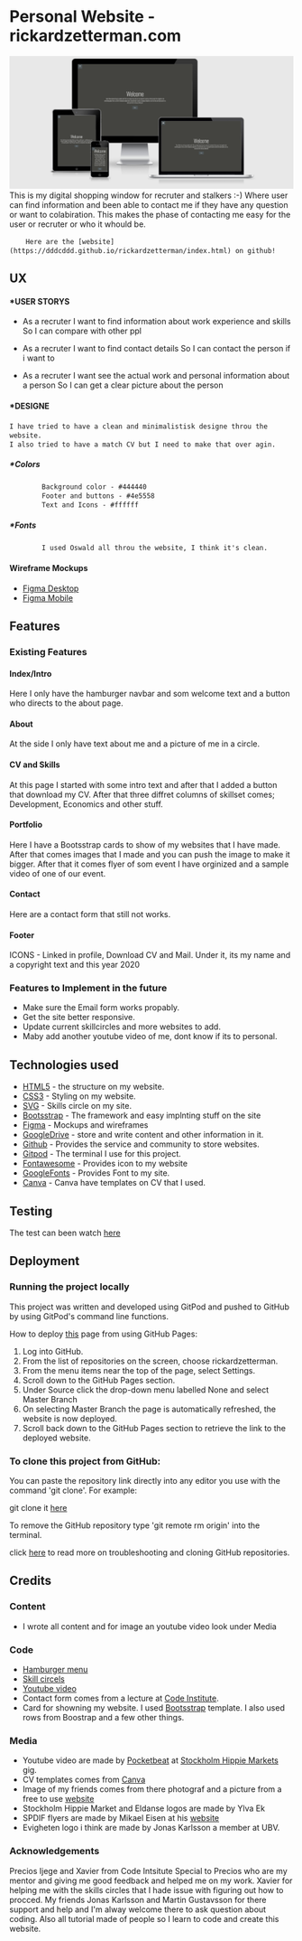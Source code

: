 # **Personal Website - rickardzetterman.com**

<img src="asset/image/responsive.png" alt="ops!">
        This is my digital shopping window for recruter and stalkers :-)
        Where user can find information and been able to contact me if they have any question or want to colabiration.
        This makes the phase of contacting me easy for the user or recruter or who it whould be. 
        
        Here are the [website](https://dddcddd.github.io/rickardzetterman/index.html) on github!

## **UX**

#### *USER STORYS

*   As a recruter 
    I want to find information about work experience and skills 
    So I can compare with other ppl 

*   As a recruter 
    I want to find contact details 
    So I can contact the person if i want to

*   As a recruter 
    I want see the actual work and personal information about a person
    So I can get a clear picture about the person

#### *DESIGNE 
    I have tried to have a clean and minimalistisk designe throu the website. 
    I also tried to have a match CV but I need to make that over agin.
##### *Colors 
            Background color - #444440
            Footer and buttons - #4e5558
            Text and Icons - #ffffff
##### *Fonts   
            I used Oswald all throu the website, I think it's clean.
#### **Wireframe Mockups**
* [Figma Desktop](https://www.figma.com/file/KxUG7SCFcFrPGcvxDUw5ch/rickardzetterman.com?node-id=0%3A1)
* [Figma Mobile](https://www.figma.com/file/x0T8XoiwXqSrOWT2EDLsx9/Untitled)

## **Features**

### **Existing Features**

#### Index/Intro 
Here I only have the hamburger navbar and som welcome text and a button who directs to the about page.

#### About 
At the side I only have text about me and a picture of me in a circle. 

#### CV and Skills 
At this page I started with some intro text and after that I added a button that download my CV.
After that three diffret columns of skillset comes; Development, Economics and other stuff.

#### Portfolio
Here I have a Bootsstrap cards to show of my websites that I have made. After that comes images that I made and you can push the image to make it bigger.
After that it comes flyer of som event I have orginized and a sample video of one of our event.

#### Contact 
Here are a contact form that still not works.

#### Footer 
ICONS - Linked in profile, Download CV and Mail. 
Under it, its my name and a copyright text and this year 2020

### **Features to Implement in the future**
* Make sure the Email form works propably. 
* Get the site better responsive. 
* Update current skillcircles and more websites to add.
* Maby add another youtube video of me, dont know if its to personal.

## **Technologies used**
* [HTML5](https://en.wikipedia.org/wiki/HTML5) - the structure on my website. 
* [CSS3](https://en.wikipedia.org/wiki/Cascading_Style_Sheets#CSS_3) - Styling on my website. 
* [SVG](https://www.w3schools.com/html/html5_svg.asp) - Skills circle on my site. 
* [Bootsstrap](https://en.wikipedia.org/wiki/Bootstrap_(front-end_framework)) - The framework and easy implnting stuff on the site 
* [Figma](https://en.wikipedia.org/wiki/Figma_(software)) - Mockups and wireframes
* [GoogleDrive](https://sv.wikipedia.org/wiki/Google_Drive) - store and write content and other information in it.
* [Github](https://sv.wikipedia.org/wiki/Github) - Provides the service and community to store websites.
* [Gitpod](https://www.gitpod.io/) - The terminal I use for this project.
* [Fontawesome](https://en.wikipedia.org/wiki/Font_Awesome) - Provides icon to my website 
* [GoogleFonts](https://en.wikipedia.org/wiki/Google_Fonts) - Provides Font to my site.
* [Canva](https://en.wikipedia.org/wiki/Canva) - Canva have templates on CV that I used.

## **Testing**

The test can been watch [here](https://github.com/dddCddd/rickardzetterman/blob/master/Testing.md)


## **Deployment**
### **Running the project locally**
This project was written and developed using GitPod and pushed to GitHub by using GitPod's command line functions.

How to deploy [this](https://github.com/dddCddd/rickardzetterman) page from using GitHub Pages:

 1. Log into GitHub.
 2. From the list of repositories on the screen, choose rickardzetterman.
 3. From the menu items near the top of the page, select Settings.
 4. Scroll down to the GitHub Pages section.
 5. Under Source click the drop-down menu labelled None and select Master Branch
 6. On selecting Master Branch the page is automatically refreshed, the website is now deployed.
 7. Scroll back down to the GitHub Pages section to retrieve the link to the deployed website.

### To clone this project from GitHub:

You can paste the repository link directly into any editor you use with the command 'git clone'. For example:

git clone it [here](https://github.com/dddCddd/rickardzetterman.git)

To remove the GitHub repository type 'git remote rm origin' into the terminal.

click [here](https://docs.github.com/en/github/creating-cloning-and-archiving-repositories/cloning-a-repository) to read more on troubleshooting and cloning GitHub repositories.

## **Credits**

### **Content**
* I wrote all content and for image an youtube video look under Media 

### **Code**
* [Hamburger menu](https://www.youtube.com/watch?v=DZg6UfS5zYg)
* [Skill circels](https://www.youtube.com/watch?v=t7eHSAXW718)
* [Youtube video](https://www.youtube.com/watch?v=9YffrCViTVk)
* Contact form comes from a lecture at [Code Institute](https://codeinstitute.net/).
* Card for showning my website. I used [Bootsstrap](https://getbootstrap.com/) template. I also used rows from Boostrap and a few other things. 

### **Media**
* Youtube video are made by [Pocketbeat](https://www.pocketbeat.com/) at [Stockholm Hippie Markets](http://2019.stockholmhippiemarket.se/) gig.
* CV templates comes from [Canva](https://www.canva.com/)
* Image of my friends comes from there photograf and a picture from a free to use [website](https://pixabay.com/)
* Stockholm Hippie Market and Eldanse logos are made by Ylva Ek
* SPDIF flyers are made by Mikael Eisen at his [website](https://www.bakkeriet.com/)
* Evigheten logo i think are made by Jonas Karlsson a member at UBV. 

### **Acknowledgements**
Precios Ijege and Xavier from Code Intsitute Special to Precios who are my mentor and giving me good feedback and helped me on my work. 
Xavier for helping me with the skills circles that I hade issue with figuring out how to procced. 
My friends Jonas Karlsson and Martin Gustavsson for there support and help and I'm alway welcome there to ask question about coding.
Also all tutorial made of people so I learn to code and create this website.